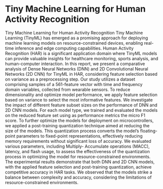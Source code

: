 # Tiny Machine Learning for Human Activity Recognition
Tiny Machine Learning for Human Activity Recognition
Tiny Machine Learning (TinyML) has emerged as
a promising approach for deploying machine learning models on
resource-constrained devices, enabling real-time inference and
edge computing capabilities. Human Activity Recognition (HAR)
is a significant application domain where TinyML models can
provide valuable insights for healthcare monitoring, sports analysis,
and human-computer interaction. In this report, we present
a comparative analysis of Dense Neural Networks (DNN) and 2D
Convolutional Neural Networks (2D CNN) for TinyML in HAR,
considering feature selection based on variance as a preprocessing
step. Our study utilizes a dataset comprising samples of a
561-feature vector with time and frequency domain variables,
collected from wearable sensors. To reduce dimensionality and
optimize model performance, we apply feature selection based on
variance to select the most informative features. We investigate
the impact of different feature subset sizes on the performance
of DNN and 2D CNN models. For each model type, we trained
and evaluated the models on the reduced feature set using as
performance metrics the micro F1 score. To further optimize
the models for deployment on microcontrollers, we applied a
post-training quantization technique aimed at reducing the size
of the models. This quantization process converts the model’s
floating-point parameters to fixed-point representations, effectively
reducing memory requirements without significant loss of
accuracy. We evaluated various parameters, including Multiply-
Accumulate operations (MACC), latency, and flash usage, to
assess the effectiveness of the quantization process in optimizing
the model for resource-constrained environments.
The experimental results demonstrate that both DNN and 2D
CNN models, with the applied feature selection and post-training
quantization, achieve competitive accuracy in HAR tasks. We
observed that the models strike a balance between complexity
and accuracy, considering the limitations of resource-constrained
environments.
